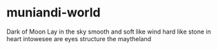 # muniandi-world
Dark of Moon Lay in the sky
smooth and soft like wind
hard like stone in heart
intowesee are eyes structure the maytheland
